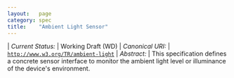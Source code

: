 ```yaml
---
layout:   page
category: spec
title:    "Ambient Light Sensor"
---
```


| *Current Status:* | Working Draft (WD)
| *Canonical URI:* | [`http://www.w3.org/TR/ambient-light`](http://www.w3.org/TR/ambient-light)
| *Abstract:* | This specification defines a concrete sensor interface to monitor the ambient light level or illuminance of the device's environment.